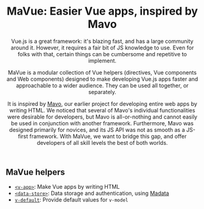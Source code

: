 <header>

# MaVue: Easier Vue apps, inspired by Mavo

Vue.js is a great framework: it's blazing fast, and has a large community around it.
However, it requires a fair bit of JS knowledge to use.
Even for folks with that, certain things can be cumbersome and repetitive to implement.

MaVue is a modular collection of Vue helpers (directives, Vue components and Web components)
designed to make developing Vue.js apps
faster and approachable to a wider audience.
They can be used all together, or separately.

It is inspired by [Mavo](https://mavo.io), our earlier project for developing entire web apps by writing HTML.
We noticed that several of Mavo's individual functionalities were desirable for developers,
but Mavo is all-or-nothing and cannot easily be used in conjunction with another framework.
Furthermore, Mavo was designed primarily for novices, and its JS API was not as smooth as a JS-first framework.
With MaVue, we want to bridge this gap, and offer developers of all skill levels the best of both worlds.

</header>

<main>

## MaVue helpers

- [`<v-app>`](./v-app/): Make Vue apps by writing HTML
- [`<data-store>`](./data-store/): Data storage and authentication, using [Madata](https://madata.dev)
- [`v-default`](./v-default/): Provide default values for `v-model`

</main>